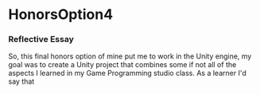 # HonorsOption4

### Reflective Essay

So, this final honors option of mine put me to work in the Unity engine, my goal was to create a Unity project that combines some if not all of the aspects I learned in my Game Programming studio class. As a learner I'd say that
